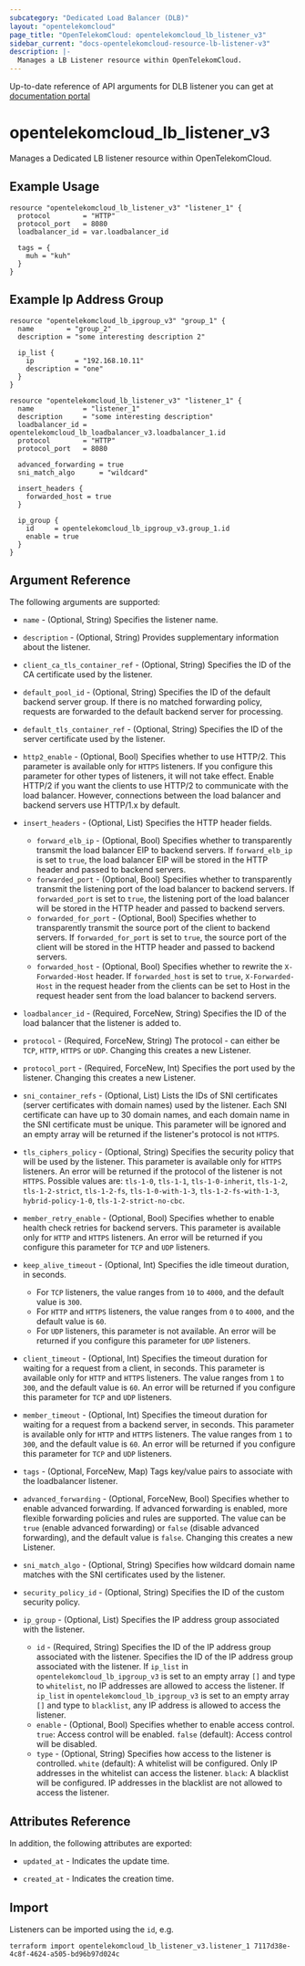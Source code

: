 ```yaml
---
subcategory: "Dedicated Load Balancer (DLB)"
layout: "opentelekomcloud"
page_title: "OpenTelekomCloud: opentelekomcloud_lb_listener_v3"
sidebar_current: "docs-opentelekomcloud-resource-lb-listener-v3"
description: |-
  Manages a LB Listener resource within OpenTelekomCloud.
---
```


Up-to-date reference of API arguments for DLB listener you can get at
[documentation portal](https://docs.otc.t-systems.com/elastic-load-balancing/api-ref/apis_v3/listener)

# opentelekomcloud_lb_listener_v3

Manages a Dedicated LB listener resource within OpenTelekomCloud.

## Example Usage

```hcl
resource "opentelekomcloud_lb_listener_v3" "listener_1" {
  protocol        = "HTTP"
  protocol_port   = 8080
  loadbalancer_id = var.loadbalancer_id

  tags = {
    muh = "kuh"
  }
}
```

## Example Ip Address Group

```hcl
resource "opentelekomcloud_lb_ipgroup_v3" "group_1" {
  name        = "group_2"
  description = "some interesting description 2"

  ip_list {
    ip          = "192.168.10.11"
    description = "one"
  }
}

resource "opentelekomcloud_lb_listener_v3" "listener_1" {
  name            = "listener_1"
  description     = "some interesting description"
  loadbalancer_id = opentelekomcloud_lb_loadbalancer_v3.loadbalancer_1.id
  protocol        = "HTTP"
  protocol_port   = 8080

  advanced_forwarding = true
  sni_match_algo      = "wildcard"

  insert_headers {
    forwarded_host = true
  }

  ip_group {
    id     = opentelekomcloud_lb_ipgroup_v3.group_1.id
    enable = true
  }
}
```

## Argument Reference

The following arguments are supported:

* `name` - (Optional, String) Specifies the listener name.

* `description` - (Optional, String) Provides supplementary information about the listener.

* `client_ca_tls_container_ref` - (Optional, String) Specifies the ID of the CA certificate used by the listener.

* `default_pool_id` - (Optional, String) Specifies the ID of the default backend server group. If there is no
  matched forwarding policy, requests are forwarded to the default backend server for processing.

* `default_tls_container_ref` - (Optional, String) Specifies the ID of the server certificate used by the listener.

* `http2_enable` - (Optional, Bool) Specifies whether to use HTTP/2. This parameter is available only for `HTTPS`
  listeners. If you configure this parameter for other types of listeners, it will not take effect. Enable
  HTTP/2 if you want the clients to use HTTP/2 to communicate with the load balancer.
  However, connections between the load balancer and backend servers use HTTP/1.x by default.

* `insert_headers` - (Optional, List) Specifies the HTTP header fields.
  * `forward_elb_ip` - (Optional, Bool) Specifies whether to transparently transmit the load balancer EIP
  to backend servers. If `forward_elb_ip` is set to `true`, the load balancer EIP will be stored in
  the HTTP header and passed to backend servers.
  * `forwarded_port` - (Optional, Bool) Specifies whether to transparently transmit the listening port of
  the load balancer to backend servers. If `forwarded_port` is set to `true`, the listening port of
  the load balancer will be stored in the HTTP header and passed to backend servers.
  * `forwarded_for_port` - (Optional, Bool) Specifies whether to transparently transmit the source port of
  the client to backend servers. If `forwarded_for_port` is set to `true`, the source port of the
  client will be stored in the HTTP header and passed to backend servers.
  * `forwarded_host` - (Optional, Bool) Specifies whether to rewrite the `X-Forwarded-Host` header.
  If `forwarded_host` is set to `true`, `X-Forwarded-Host` in the request header from the clients
  can be set to Host in the request header sent from the load balancer to backend servers.

* `loadbalancer_id` - (Required, ForceNew, String) Specifies the ID of the load balancer that the listener is added to.

* `protocol` - (Required, ForceNew, String) The protocol - can either be `TCP`, `HTTP`, `HTTPS` or `UDP`.
  Changing this creates a new Listener.

* `protocol_port` - (Required, ForceNew, Int) Specifies the port used by the listener. Changing this creates a new Listener.

* `sni_container_refs` - (Optional, List) Lists the IDs of SNI certificates (server certificates with domain names) used by the listener.
  Each SNI certificate can have up to 30 domain names, and each domain name in the SNI certificate must be unique.
  This parameter will be ignored and an empty array will be returned if the listener's protocol is not `HTTPS`.

* `tls_ciphers_policy` - (Optional, String) Specifies the security policy that will be used by the listener.
  This parameter is available only for `HTTPS` listeners. An error will be returned if the protocol
  of the listener is not `HTTPS`. Possible values are: `tls-1-0`, `tls-1-1`, `tls-1-0-inherit`, `tls-1-2`,
  `tls-1-2-strict`, `tls-1-2-fs`, `tls-1-0-with-1-3`, `tls-1-2-fs-with-1-3`, `hybrid-policy-1-0`, `tls-1-2-strict-no-cbc`.

* `member_retry_enable` - (Optional, Bool) Specifies whether to enable health check retries for backend servers.
  This parameter is available only for `HTTP` and `HTTPS` listeners. An error will be returned if you configure
  this parameter for `TCP` and `UDP` listeners.

* `keep_alive_timeout` - (Optional, Int) Specifies the idle timeout duration, in seconds.
  * For `TCP` listeners, the value ranges from `10` to `4000`, and the default value is `300`.
  * For `HTTP` and `HTTPS` listeners, the value ranges from `0` to `4000`, and the default value is `60`.
  * For `UDP` listeners, this parameter is not available. An error will be returned if you
  configure this parameter for `UDP` listeners.

* `client_timeout` - (Optional, Int) Specifies the timeout duration for waiting for a request from a client, in seconds.
  This parameter is available only for `HTTP` and `HTTPS` listeners. The value ranges from `1` to `300`, and
  the default value is `60`. An error will be returned if you configure this parameter for `TCP` and `UDP` listeners.

* `member_timeout` - (Optional, Int) Specifies the timeout duration for waiting for a request from a
  backend server, in seconds. This parameter is available only for `HTTP` and `HTTPS` listeners.
  The value ranges from `1` to `300`, and the default value is `60`. An error will be returned if
  you configure this parameter for `TCP` and `UDP` listeners.

* `tags` - (Optional, ForceNew, Map) Tags key/value pairs to associate with the loadbalancer listener.

* `advanced_forwarding` - (Optional, ForceNew, Bool) Specifies whether to enable advanced forwarding.
  If advanced forwarding is enabled, more flexible forwarding policies and rules are supported.
  The value can be `true` (enable advanced forwarding) or `false` (disable advanced forwarding),
  and the default value is `false`. Changing this creates a new Listener.

* `sni_match_algo` - (Optional, String) Specifies how wildcard domain name matches with the SNI certificates
  used by the listener.

* `security_policy_id` - (Optional, String) Specifies the ID of the custom security policy.

* `ip_group` - (Optional, List) Specifies the IP address group associated with the listener.
  * `id` - (Required, String) Specifies the ID of the IP address group associated with the listener.
    Specifies the ID of the IP address group associated with the listener.
    If `ip_list` in `opentelekomcloud_lb_ipgroup_v3` is set to an empty array `[]` and type to `whitelist`, no IP addresses are allowed to access the listener.
    If `ip_list` in `opentelekomcloud_lb_ipgroup_v3` is set to an empty array `[]` and type to `blacklist`, any IP address is allowed to access the listener.
  * `enable` - (Optional, Bool) Specifies whether to enable access control.
    `true`: Access control will be enabled.
    `false` (default): Access control will be disabled.
  * `type` - (Optional, String) Specifies how access to the listener is controlled.
    `white` (default): A whitelist will be configured. Only IP addresses in the whitelist can access the listener.
    `black`: A blacklist will be configured. IP addresses in the blacklist are not allowed to access the listener.

## Attributes Reference

In addition, the following attributes are exported:

* `updated_at` - Indicates the update time.

* `created_at` - Indicates the creation time.

## Import

Listeners can be imported using the `id`, e.g.

```shell
terraform import opentelekomcloud_lb_listener_v3.listener_1 7117d38e-4c8f-4624-a505-bd96b97d024c
```
